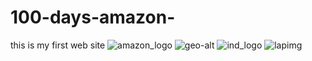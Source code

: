 # 100-days-amazon-
this is my first web site
![amazon_logo](https://user-images.githubusercontent.com/33081287/202898127-48b18c37-173d-41eb-a75c-31bfeda24036.png)
![geo-alt](https://user-images.githubusercontent.com/33081287/202898130-b7c1be33-f649-42d1-9857-ecfdce8bca0b.svg)
![ind_logo](https://user-images.githubusercontent.com/33081287/202898131-d551ef0c-5527-404f-a517-18d0bad6ff29.png)
![lapimg](https://user-images.githubusercontent.com/33081287/202898132-19289d45-31e3-4834-a1f9-d647b5b8ebf3.png)
